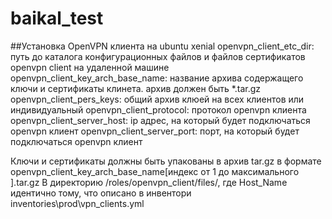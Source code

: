 # baikal_test
##Установка OpenVPN клиента на ubuntu xenial
openvpn_client_etc_dir: путь до каталога конфигурационных файлов и файлов сертификатов  openvpn client на удаленной машине
openvpn_client_key_arch_base_name:  название архива содержащего ключи и сертификаты клинета. архив должен быть *.tar.gz 
openvpn_client_pers_keys: общий архив клюей на всех клиентов или индивидуальный
openvpn_client_protocol: протокол openvpn клиента
openvpn_client_server_host: ip адрес, на который будет подключаться openvpn клиент
openvpn_client_server_port: порт, на который будет подключаться openvpn клиент

Ключи и сертификаты должны быть упакованы в архив tar.gz в формате openvpn_client_key_arch_base_name[индекс от 1 до максимального ].tar.gz В директорию /roles/openvpn_client/files/, где Host_Name идентично тому, что описано в инвентори inventories\prod\vpn_clients.yml


